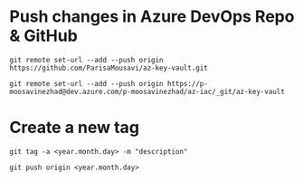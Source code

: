# Push changes in Azure DevOps Repo & GitHub
```
git remote set-url --add --push origin https://github.com/ParisaMousavi/az-key-vault.git

git remote set-url --add --push origin https://p-moosavinezhad@dev.azure.com/p-moosavinezhad/az-iac/_git/az-key-vault
```

# Create a new tag
```
git tag -a <year.month.day> -m "description"

git push origin <year.month.day>

```